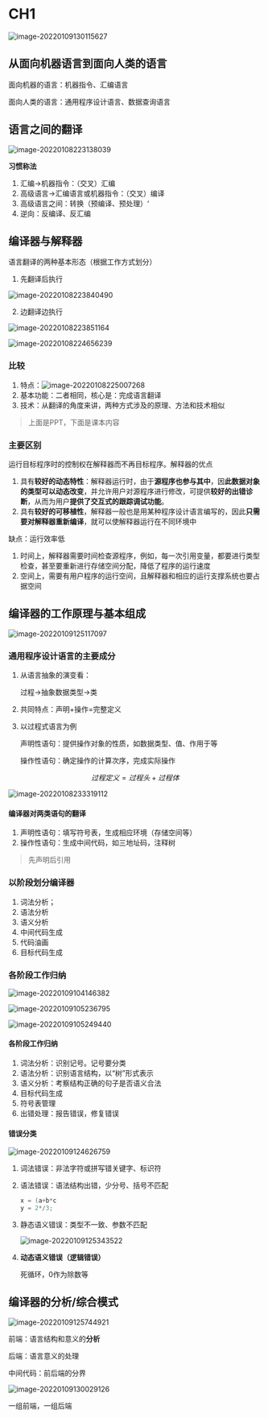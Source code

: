 # CH1

![image-20220109130115627](https://gitee.com/xinwuyun/myimage/raw/master/img/image-20220109130115627.png)



## 从面向机器语言到面向人类的语言

面向机器的语言：机器指令、汇编语言

面向人类的语言：通用程序设计语言、数据查询语言

## 语言之间的翻译

![image-20220108223138039](https://gitee.com/xinwuyun/myimage/raw/master/img/image-20220108223138039.png)

**习惯称法**

1. 汇编->机器指令：（交叉）汇编
2. 高级语言->汇编语言或机器指令：（交叉）编译
3. 高级语言之间：转换（预编译、预处理）‘
4. 逆向：反编译、反汇编

## 编译器与解释器

语言翻译的两种基本形态（根据工作方式划分）

1. 先翻译后执行

![image-20220108223840490](https://gitee.com/xinwuyun/myimage/raw/master/img/image-20220108223840490.png)

2. 边翻译边执行

![image-20220108223851164](https://gitee.com/xinwuyun/myimage/raw/master/img/image-20220108223851164.png)

![image-20220108224656239](https://gitee.com/xinwuyun/myimage/raw/master/img/image-20220108224656239.png)

### 比较

1. 特点：![image-20220108225007268](https://gitee.com/xinwuyun/myimage/raw/master/img/image-20220108225007268.png)
2. 基本功能：二者相同，核心是：完成语言翻译
3. 技术：从翻译的角度来讲，两种方式涉及的原理、方法和技术相似

> 上面是PPT，下面是课本内容

### **主要区别**

运行目标程序时的控制权在解释器而不再目标程序。解释器的优点

1. 具有**较好的动态特性**：解释器运行时，由于**源程序也参与其中**，因**此数据对象的类型可以动态改变**，并允许用户对源程序进行修改，可提供**较好的出错诊断**，从而为用户**提供了交互式的跟踪调试功能**。
2. 具有**较好的可移植性**，解释器一般也是用某种程序设计语言编写的，因此**只需要对解释器重新编译**，就可以使解释器运行在不同环境中

缺点：运行效率低

1. 时间上，解释器需要时间检查源程序，例如，每一次引用变量，都要进行类型检查，甚至要重新进行存储空间分配，降低了程序的运行速度
2. 空间上，需要有用户程序的运行空间，且解释器和相应的运行支撑系统也要占据空间

## 编译器的工作原理与基本组成

![image-20220109125117097](https://gitee.com/xinwuyun/myimage/raw/master/img/image-20220109125117097.png)

### 通用程序设计语言的主要成分

1. 从语言抽象的演变看：

   过程->抽象数据类型->类

2. 共同特点：声明+操作=完整定义

3. 以过程式语言为例

   声明性语句：提供操作对象的性质，如数据类型、值、作用于等

   操作性语句：确定操作的计算次序，完成实际操作

$$
过程定义=过程头+过程体
$$

![image-20220108233319112](https://gitee.com/xinwuyun/myimage/raw/master/img/image-20220108233319112.png)

#### 编译器对两类语句的翻译

1. 声明性语句：填写符号表，生成相应环境（存储空间等）
2. 操作性语句：生成中间代码，如三地址码，注释树

> 先声明后引用

### 以阶段划分编译器

1. 词法分析；
2. 语法分析
3. 语义分析
4. 中间代码生成
5. 代码油画
6. 目标代码生成

### 各阶段工作归纳

![image-20220109104146382](https://gitee.com/xinwuyun/myimage/raw/master/img/image-20220109104146382.png)

![image-20220109105236795](https://gitee.com/xinwuyun/myimage/raw/master/img/image-20220109105236795.png)

![image-20220109105249440](https://gitee.com/xinwuyun/myimage/raw/master/img/image-20220109105249440.png)

#### 各阶段工作归纳

1. 词法分析：识别记号。记号要分类
2. 语法分析：识别语言结构，以“树”形式表示
3. 语义分析：考察结构正确的句子是否语义合法
4. 目标代码生成
5. 符号表管理
6. 出错处理：报告错误，修复错误

#### 错误分类

![image-20220109124626759](https://gitee.com/xinwuyun/myimage/raw/master/img/image-20220109124626759.png)

1. 词法错误：非法字符或拼写错关键字、标识符

2. 语法错误：语法结构出错，少分号、括号不匹配

   ```c
   x = (a+b*c
   y = 2*/3;
   ```

3. 静态语义错误：类型不一致、参数不匹配

   ![image-20220109125343522](https://gitee.com/xinwuyun/myimage/raw/master/img/image-20220109125343522.png)

4. **动态语义错误（逻辑错误）**

   死循环，0作为除数等

## 编译器的分析/综合模式

![image-20220109125744921](https://gitee.com/xinwuyun/myimage/raw/master/img/image-20220109125744921.png)

前端：语言结构和意义的**分析**

后端：语言意义的处理

中间代码：前后端的分界

![image-20220109130029126](https://gitee.com/xinwuyun/myimage/raw/master/img/image-20220109130029126.png)

一组前端，一组后端































